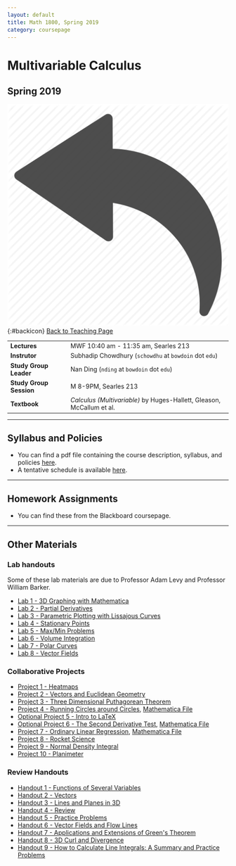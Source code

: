 ```yaml
---
layout: default
title: Math 1800, Spring 2019
category: coursepage
---
```


# Multivariable Calculus
## Spring 2019
<div class="backlink">
 
  ![Back](/resources/back.png){:#backicon} [Back to Teaching Page](/teaching) 
</div>  


|||
|---|---|
| **Lectures** | MWF	10:40 am - 11:35 am, Searles 213 |
| **Instrutor**| Subhadip Chowdhury (`schowdhu` at `bowdoin` dot `edu`)|
| **Study Group Leader**| Nan Ding (`nding` at `bowdoin` dot `edu`)
| **Study Group Session**| M 8-9PM, Searles 213 |
| **Textbook**| _Calculus (Multivariable)_ by Huges-Hallett, Gleason, McCallum et al. |


---
## Syllabus and Policies 

+ You can find a pdf file containing the course description, syllabus, and policies [here](Syllabus_1800_Spring_2019.pdf). 
+ A tentative schedule is available [here](S1800.pdf).
---

## Homework Assignments

+ You can find these from the Blackboard coursepage.

___

## Other Materials

### Lab handouts
Some of these lab materials are due to Professor Adam Levy and Professor William Barker.

+ [Lab 1 - 3D Graphing with Mathematica](Spring2019_1800_Lab1.pdf)
+ [Lab 2 - Partial Derivatives](Spring2019_1800_Lab2.pdf)
+ [Lab 3 - Parametric Plotting with Lissajous Curves](Spring2019_1800_Lab3.pdf)
+ [Lab 4 - Stationary Points](Spring2019_1800_Lab4.pdf)
+ [Lab 5 - Max/Min Problems](Spring2019_1800_Lab5.nb)
+ [Lab 6 - Volume Integration](Spring2019_1800_Lab6.nb)
+ [Lab 7 - Polar Curves](Spring2019_1800_Lab7.nb)
+ [Lab 8 - Vector Fields](Spring2019_1800_Lab8.nb)

### Collaborative Projects

+ [Project 1 - Heatmaps](Spring2019_1800_Project1.pdf)
+ [Project 2 - Vectors and Euclidean Geometry](Spring2019_1800_Project2.pdf)
+ [Project 3 - Three Dimensional Puthagorean Theorem](Spring2019_1800_Project3.pdf)
+ [Project 4 - Running Circles around Circles](Spring2019_1800_Project4.pdf), [Mathematica File](Spring2019_1800_Project4.nb)
+ [Optional Project 5 - Intro to LaTeX](Spring2019_1800_Project5_LaTeX.pdf)
+ [Optional Project 6 - The Second Derivative Test](Spring2019_1800_Project6.pdf), [Mathematica File](Spring2019_1800_Project6.nb)
+ [Project 7 - Ordinary Linear Regression](Spring2019_1800_Project7.pdf), [Mathematica File](Spring2019_1800_Project7.nb)
+ [Project 8 - Rocket Science](Spring2019_1800_Project8.pdf)
+ [Project 9 - Normal Density Integral](Spring2019_1800_Project9.pdf)
+ [Project 10 - Planimeter]()

### Review Handouts

+ [Handout 1 - Functions of Several Variables](Spring2019_1800_Handout1.pdf)
+ [Handout 2 - Vectors](Spring2019_1800_Handout2.pdf)
+ [Handout 3 - Lines and Planes in 3D](Spring2019_1800_Handout3.pdf)
+ [Handout 4 - Review](Spring2019_1800_Handout4.pdf)
+ [Handout 5 - Practice Problems](Spring2019_1800_Handout5.pdf)
+ [Handout 6 - Vector Fields and Flow Lines](Spring2019_1800_Handout6.pdf)
+ [Handout 7 - Applications and Extensions of Green's Theorem](Spring2019_1800_Handout7.pdf)
+ [Handout 8 - 3D Curl and Divergence](Spring2019_1800_Handout8.pdf)
+ [Handout 9 - How to Calculate Line Integrals: A Summary and Practice Problems](Spring2019_1800_Handout9.pdf)
